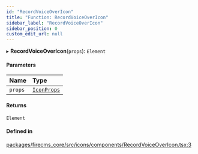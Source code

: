 ```yaml
---
id: "RecordVoiceOverIcon"
title: "Function: RecordVoiceOverIcon"
sidebar_label: "RecordVoiceOverIcon"
sidebar_position: 0
custom_edit_url: null
---
```


▸ **RecordVoiceOverIcon**(`props`): `Element`

#### Parameters

| Name | Type |
| :------ | :------ |
| `props` | [`IconProps`](../types/IconProps.md) |

#### Returns

`Element`

#### Defined in

[packages/firecms_core/src/icons/components/RecordVoiceOverIcon.tsx:3](https://github.com/FireCMSco/firecms/blob/d45f3739/packages/firecms_core/src/icons/components/RecordVoiceOverIcon.tsx#L3)
